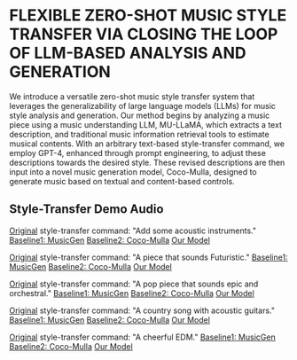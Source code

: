 # FLEXIBLE ZERO-SHOT MUSIC STYLE TRANSFER VIA CLOSING THE LOOP OF LLM-BASED ANALYSIS AND GENERATION

We introduce a versatile zero-shot music style transfer system that leverages the generalizability of large language models (LLMs) for music style analysis and generation. Our method begins by analyzing a music piece using a music understanding LLM, MU-LLaMA, which extracts a text description, and traditional music information retrieval tools to estimate musical contents. With an arbitrary text-based style-transfer command, we employ GPT-4, enhanced through prompt engineering, to adjust these descriptions towards the desired style. These revised descriptions are then input into a novel music generation model, Coco-Mulla, designed to generate music based on textual and content-based controls. 

## Style-Transfer Demo Audio

[Original](demo_audio/Alone/Original.wav) style-transfer command: "Add some acoustic instruments." [Baseline1: MusicGen](demo_audio/Alone/MusicGen.wav) [Baseline2: Coco-Mulla](demo_audio/Alone/V1.wav) [Our Model](demo_audio/Alone/V2.wav)

[Original](demo_audio/Layla/Original.wav) style-transfer command: "A piece that sounds Futuristic." [Baseline1: MusicGen](demo_audio/Layla/MusicGen.wav) [Baseline2: Coco-Mulla](demo_audio/Layla/V1.wav) [Our Model](demo_audio/Layla/V2.wav)

[Original](demo_audio/Never-Gonna-Give-You-Up/Original.wav) style-transfer command: "A pop piece that sounds epic and orchestral." [Baseline1: MusicGen](demo_audio/Never-Gonna-Give-You-Up/MusicGen.wav) [Baseline2: Coco-Mulla](demo_audio/Never-Gonna-Give-You-Up/V1.wav) [Our Model](demo_audio/Never-Gonna-Give-You-Up/V2.wav)

[Original](demo_audio/Smurf/Original.wav) style-transfer command: "A country song with acoustic guitars." [Baseline1: MusicGen](demo_audio/Smurf/MusicGen.wav) [Baseline2: Coco-Mulla](demo_audio/Smurf/V1.wav) [Our Model](demo_audio/Smurf/V2.wav)

[Original](demo_audio/yyw/Original.wav) style-transfer command: "A cheerful EDM." [Baseline1: MusicGen](demo_audio/yyw/MusicGen.wav) [Baseline2: Coco-Mulla](demo_audio/yyw/V1.wav) [Our Model](demo_audio/yyw/V2.wav)
